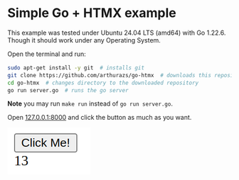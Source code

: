 # Simple Go + HTMX example

This example was tested under Ubuntu 24.04 LTS (amd64) with Go 1.22.6.
Though it should work under any Operating System.

Open the terminal and run:

```bash
sudo apt-get install -y git  # installs git
git clone https://github.com/arthurazs/go-htmx  # downloads this repository
cd go-htmx  # changes directory to the downloaded repository
go run server.go  # runs the go server
```

**Note** you may run `make run` instead of `go run server.go`.

Open [127.0.0.1:8000](http://127.0.0.1:8000) and click the button as much as you want.

![Rendered HTML example with a button "Click Me!" followed by the number 13.](docs/example.png)
